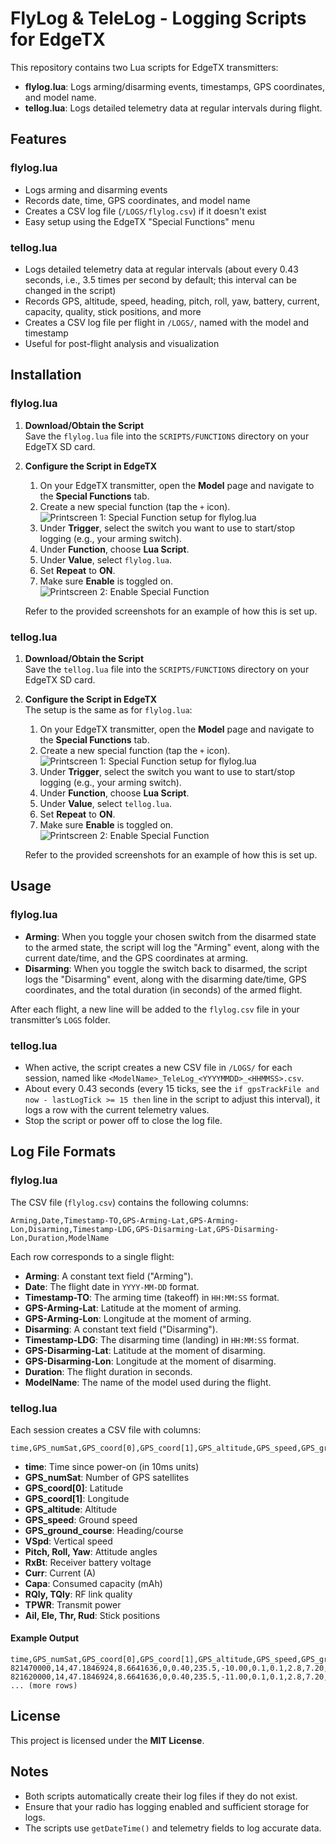 # FlyLog & TeleLog - Logging Scripts for EdgeTX

This repository contains two Lua scripts for EdgeTX transmitters:

- **flylog.lua**: Logs arming/disarming events, timestamps, GPS coordinates, and model name.
- **tellog.lua**: Logs detailed telemetry data at regular intervals during flight.

## Features

### flylog.lua

- Logs arming and disarming events
- Records date, time, GPS coordinates, and model name
- Creates a CSV log file (`/LOGS/flylog.csv`) if it doesn't exist
- Easy setup using the EdgeTX "Special Functions" menu

### tellog.lua

- Logs detailed telemetry data at regular intervals (about every 0.43 seconds, i.e., 3.5 times per second by default; this interval can be changed in the script)
- Records GPS, altitude, speed, heading, pitch, roll, yaw, battery, current, capacity, quality, stick positions, and more
- Creates a CSV log file per flight in `/LOGS/`, named with the model and timestamp
- Useful for post-flight analysis and visualization

## Installation

### flylog.lua

1. **Download/Obtain the Script**  
   Save the `flylog.lua` file into the `SCRIPTS/FUNCTIONS` directory on your EdgeTX SD card.

2. **Configure the Script in EdgeTX**

   1. On your EdgeTX transmitter, open the **Model** page and navigate to the **Special Functions** tab.
   2. Create a new special function (tap the `+` icon).
      ![Printscreen 1: Special Function setup for flylog.lua](screenshots/1_special_functions_tab.png)
   3. Under **Trigger**, select the switch you want to use to start/stop logging (e.g., your arming switch).
   4. Under **Function**, choose **Lua Script**.
   5. Under **Value**, select `flylog.lua`.
   6. Set **Repeat** to **ON**.
   7. Make sure **Enable** is toggled on.
      ![Printscreen 2: Enable Special Function](screenshots/2_special_functions.png)

   Refer to the provided screenshots for an example of how this is set up.

### tellog.lua

1. **Download/Obtain the Script**  
   Save the `tellog.lua` file into the `SCRIPTS/FUNCTIONS` directory on your EdgeTX SD card.

2. **Configure the Script in EdgeTX**  
   The setup is the same as for `flylog.lua`:

   1. On your EdgeTX transmitter, open the **Model** page and navigate to the **Special Functions** tab.
   2. Create a new special function (tap the `+` icon).
      ![Printscreen 1: Special Function setup for flylog.lua](screenshots/1_special_functions_tab.png)
   3. Under **Trigger**, select the switch you want to use to start/stop logging (e.g., your arming switch).
   4. Under **Function**, choose **Lua Script**.
   5. Under **Value**, select `tellog.lua`.
   6. Set **Repeat** to **ON**.
   7. Make sure **Enable** is toggled on.
      ![Printscreen 2: Enable Special Function](screenshots/2_special_functions.png)

   Refer to the provided screenshots for an example of how this is set up.

## Usage

### flylog.lua

- **Arming**: When you toggle your chosen switch from the disarmed state to the armed state, the script will log the "Arming" event, along with the current date/time, and the GPS coordinates at arming.
- **Disarming**: When you toggle the switch back to disarmed, the script logs the "Disarming" event, along with the disarming date/time, GPS coordinates, and the total duration (in seconds) of the armed flight.

After each flight, a new line will be added to the `flylog.csv` file in your transmitter’s `LOGS` folder.

### tellog.lua

- When active, the script creates a new CSV file in `/LOGS/` for each session, named like `<ModelName>_TeleLog_<YYYYMMDD>_<HHMMSS>.csv`.
- About every 0.43 seconds (every 15 ticks, see the `if gpsTrackFile and now - lastLogTick >= 15 then` line in the script to adjust this interval), it logs a row with the current telemetry values.
- Stop the script or power off to close the log file.

## Log File Formats

### flylog.lua

The CSV file (`flylog.csv`) contains the following columns:

```
Arming,Date,Timestamp-TO,GPS-Arming-Lat,GPS-Arming-Lon,Disarming,Timestamp-LDG,GPS-Disarming-Lat,GPS-Disarming-Lon,Duration,ModelName
```

Each row corresponds to a single flight:

- **Arming**: A constant text field ("Arming").
- **Date**: The flight date in `YYYY-MM-DD` format.
- **Timestamp-TO**: The arming time (takeoff) in `HH:MM:SS` format.
- **GPS-Arming-Lat**: Latitude at the moment of arming.
- **GPS-Arming-Lon**: Longitude at the moment of arming.
- **Disarming**: A constant text field ("Disarming").
- **Timestamp-LDG**: The disarming time (landing) in `HH:MM:SS` format.
- **GPS-Disarming-Lat**: Latitude at the moment of disarming.
- **GPS-Disarming-Lon**: Longitude at the moment of disarming.
- **Duration**: The flight duration in seconds.
- **ModelName**: The name of the model used during the flight.

### tellog.lua

Each session creates a CSV file with columns:

```
time,GPS_numSat,GPS_coord[0],GPS_coord[1],GPS_altitude,GPS_speed,GPS_ground_course,VSpd,Pitch,Roll,Yaw,RxBt,Curr,Capa,RQly,TQly,TPWR,Ail,Ele,Thr,Rud
```

- **time**: Time since power-on (in 10ms units)
- **GPS_numSat**: Number of GPS satellites
- **GPS_coord[0]**: Latitude
- **GPS_coord[1]**: Longitude
- **GPS_altitude**: Altitude
- **GPS_speed**: Ground speed
- **GPS_ground_course**: Heading/course
- **VSpd**: Vertical speed
- **Pitch, Roll, Yaw**: Attitude angles
- **RxBt**: Receiver battery voltage
- **Curr**: Current (A)
- **Capa**: Consumed capacity (mAh)
- **RQly, TQly**: RF link quality
- **TPWR**: Transmit power
- **Ail, Ele, Thr, Rud**: Stick positions

#### Example Output

```
time,GPS_numSat,GPS_coord[0],GPS_coord[1],GPS_altitude,GPS_speed,GPS_ground_course,VSpd,Pitch,Roll,Yaw,RxBt,Curr,Capa,RQly,TQly,TPWR,Ail,Ele,Thr,Rud
821470000,14,47.1846924,8.6641636,0,0.40,235.5,-10.00,0.1,0.1,2.8,7.20,0.70,248,100,100,25,13.00,6.00,-1024.00,-6.00
821620000,14,47.1846924,8.6641636,0,0.40,235.5,-11.00,0.1,0.1,2.8,7.20,0.70,248,100,100,25,11.00,7.00,-1024.00,-9.00
... (more rows)
```

## License

This project is licensed under the **MIT License**.

## Notes

- Both scripts automatically create their log files if they do not exist.
- Ensure that your radio has logging enabled and sufficient storage for logs.
- The scripts use `getDateTime()` and telemetry fields to log accurate data.
